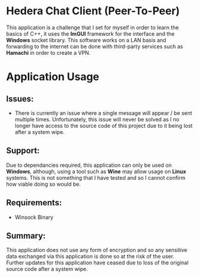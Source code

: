 # Hedera Chat Client (Peer-To-Peer)
This application is a challenge that I set for myself in order to learn the basics of C++, it uses the **ImGUI** framework for the interface and the **Windows** socket library. This software works on a LAN basis and forwarding to the internet can be done with third-party services such as **Hamachi** in order to create a VPN.
# Application Usage
## Issues:
- There is currently an issue where a single message will appear / be sent multiple times. Unfortunately, this issue will never be solved as I no longer have access to the source code of this project due to it being lost after a system wipe.
## Support:
Due to dependancies required, this application can only be used on **Windows**, although, using a tool such as **Wine** may allow usage on **Linux** systems. This is not something that I have tested and so I cannot confirm how viable doing so would be.
## Requirements:
- Winsock Binary
## Summary:
This application does not use any form of encryption and so any sensitive data exchanged via this application is done so at the risk of the user. Further updates for this application have ceased due to loss of the original source code after a system wipe.